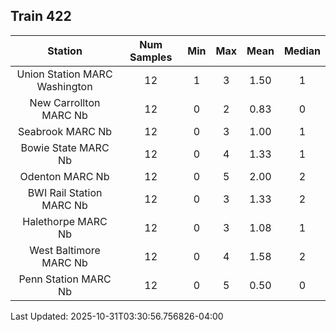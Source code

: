 ## Train 422

| Station | Num Samples | Min | Max | Mean | Median |
| :-----: | :---------: | :-: | :-: | :--: | :----: |
| Union Station MARC Washington | 12 | 1 | 3 | 1.50 | 1 |
| New Carrollton MARC Nb | 12 | 0 | 2 | 0.83 | 0 |
| Seabrook MARC Nb | 12 | 0 | 3 | 1.00 | 1 |
| Bowie State MARC Nb | 12 | 0 | 4 | 1.33 | 1 |
| Odenton MARC Nb | 12 | 0 | 5 | 2.00 | 2 |
| BWI Rail Station MARC Nb | 12 | 0 | 3 | 1.33 | 2 |
| Halethorpe MARC Nb | 12 | 0 | 3 | 1.08 | 1 |
| West Baltimore MARC Nb | 12 | 0 | 4 | 1.58 | 2 |
| Penn Station MARC Nb | 12 | 0 | 5 | 0.50 | 0 |


Last Updated: 2025-10-31T03:30:56.756826-04:00